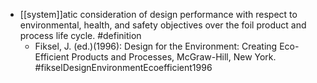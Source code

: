 - [[system]]atic consideration of design performance with respect to environmental, health, and safety objectives over the foil product and process life cycle. #definition
	- Fiksel, J. (ed.)(1996): Design for the Environment: Creating Eco-Efficient Products and Processes,
	  McGraw-Hill, New York. #fikselDesignEnvironmentEcoefficient1996